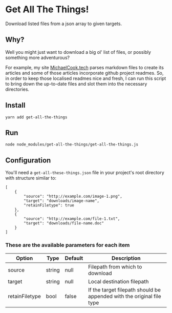 # Get All The Things!

Download listed files from a json array to given targets.

## Why?

Well you might just want to download a big ol' list of files, or possibly something more adventurous?

For example, my site [MichaelCook.tech](http://michaelcook.tech) parses markdown files to create its articles and some of those articles incorporate github project readmes. So, in order to keep those localised readmes nice and fresh, I can run this script to bring down the up-to-date files and slot them into the necessary directories.

## Install

	yarn add get-all-the-things

## Run

	node node_modules/get-all-the-things/get-all-the-things.js

## Configuration

You'll need a `get-all-these-things.json` file in your project's root directory with structure similar to:

	[
		{
			"source": "http://example.com/image-1.png",
			"target": "downloads/image-name",
			"retainFiletype": true
		},
		{
			"source": "http://example.com/file-1.txt",
			"target": "downloads/file-name.doc"
		}
	]

### These are the available parameters for each item

Option | Type | Default | Description
------ | ---- | ------- | -----------
source | string | null | Filepath from which to download
target | string | null | Local destination filepath
retainFiletype | bool | false | If the target filepath should be appended with the original file type
